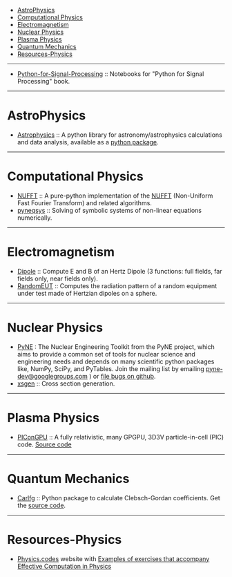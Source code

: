 + [AstroPhysics](#astropysics)
+ [Computational Physics](#computational-physics)
+ [Electromagnetism](#electromagnetism)
+ [Nuclear Physics](#nuclear-physics)
+ [Plasma Physics](#plasma-physics)
+ [Quantum Mechanics](#quantum-mechanics)
+ [Resources-Physics](#resources-physics)

----

+ [Python-for-Signal-Processing](https://github.com/unpingco/Python-for-Signal-Processing) :: Notebooks for "Python for Signal Processing" book.

----

# AstroPhysics
+ [Astrophysics](https://github.com/eteq/astropysics) :: A python library for astronomy/astrophysics calculations and data analysis, available as a [python package](http://packages.python.org/Astropysics/).
 
----

# Computational Physics
+ [NUFFT](https://github.com/jakevdp/nufft) :: A pure-python implementation of the [NUFFT](http://www.cims.nyu.edu/cmcl/nufft/nufft.html) (Non-Uniform Fast Fourier Transform) and related algorithms.
+ [pyneqsys](https://github.com/bjodah/pyneqsys) :: Solving of symbolic systems of non-linear equations numerically.

----

# Electromagnetism
* [Dipole](https://github.com/manuamador/Dipole) :: Compute E and B of an Hertz Dipole (3 functions: full fields, far fields only, near fields only).
* [RandomEUT](https://github.com/manuamador/RandomEUT) :: Computes the radiation pattern of a random equipment under test made of Hertzian dipoles on a sphere.

----

# Nuclear Physics
+ [PyNE](http://pyne.io/) : The Nuclear Engineering Toolkit from the PyNE project, which aims to provide a common set of tools for nuclear science and engineering needs and depends on many scientific python packages like, NumPy, SciPy, and PyTables. Join the mailing list by emailing [pyne-dev@googlegroups.com](https://groups.google.com/forum/#!forum/pyne-dev) ) or [file bugs on github](https://github.com/pyne/pyne).
+ [xsgen](https://github.com/bright-dev/xsgen) :: Cross section generation.

----

# Plasma Physics
+ [PIConGPU](http://picongpu.hzdr.de) :: A fully relativistic, many GPGPU, 3D3V particle-in-cell (PIC) code. [Source code](https://github.com/ComputationalRadiationPhysics/picongpu)

----

# Quantum Mechanics
+ [Carlfg](http://pypi.python.org/pypi/carlfg) :: Python package to calculate Clebsch-Gordan coefficients. Get the [source code](https://github.com/psachin/carlfg). 

----

# Resources-Physics
* [Physics.codes](http://physics.codes) website with [Examples of exercises that accompany Effective Computation in Physics](https://github.com/physics-codes/examples)



